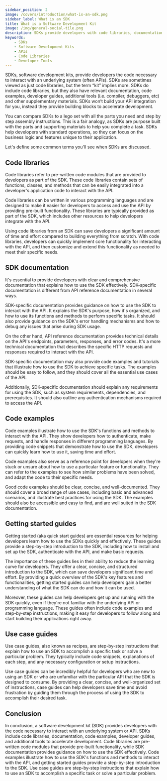 ```yaml
---
sidebar_position: 2
image: /covers/introduction/what-is-an-sdk.png
sidebar_label: What is an SDK
title: What is a Software Development Kit
image: /img/general-social-tile.png
description: SDKs provide developers with code libraries, documentation, tools and more to get apps built faster. Think of it as a LEGO set--all the pieces you need for assembly, along with instructions.
keywords: 
    - SDKs
    - Software Development Kits
    - APIs
    - Code Libraries
    - Developer Tools
---
```


SDKs, software development kits, provide developers the code necessary to interact with an underlying system (often APIs). SDKs are sometimes viewed as just code libraries, but the term “kit” implies more. SDKs do include code libraries, but they also have relevant documentation, code examples, developer guides, additional tools (i.e. compiler, debuggers, etc) and other supplementary materials. SDKs won’t build your API integration for you, instead they provide building blocks to accelerate development.

You can compare SDKs to a lego set with all the parts you need and step by step assembly instructions. This is a fair analogy, as SDKs are purpose built with the parts and supporting materials to help you complete a task. SDKs help developers with standard operations, so they can focus on the business logic and features unique to their application. 

Let's define some common terms you'll see when SDKs are discussed.

## Code libraries
Code libraries refer to pre-written code modules that are provided to developers as part of the SDK. These code libraries contain sets of functions, classes, and methods that can be easily integrated into a developer's application code to interact with the API.

Code libraries can be written in various programming languages and are designed to make it easier for developers to access and use the API by providing pre-built functionality. These libraries are typically provided as part of the SDK, which includes other resources to help developers integrate with the API.

Using code libraries from an SDK can save developers a significant amount of time and effort compared to building everything from scratch. With code libraries, developers can quickly implement core functionality for interacting with the API, and then customize and extend this functionality as needed to meet their specific needs.

## SDK documentation
 It's essential to provide developers with clear and comprehensive documentation that explains how to use the SDK effectively. SDK-specific documentation is different from API reference documentation in several ways.

SDK-specific documentation provides guidance on how to use the SDK to interact with the API. It explains the SDK's purpose, how it's organized, and how to use its functions and methods to perform specific tasks. It should also provide guidance on the SDK's error handling mechanisms and how to debug any issues that arise during SDK usage.

On the other hand, API reference documentation provides technical details on the API's endpoints, parameters, responses, and error codes. It's a more technical documentation that describes the specific HTTP requests and responses required to interact with the API.

SDK-specific documentation may also provide code examples and tutorials that illustrate how to use the SDK to achieve specific tasks. The examples should be easy to follow, and they should cover all the essential use cases of the API.

Additionally, SDK-specific documentation should explain any requirements for using the SDK, such as system requirements, dependencies, and prerequisites. It should also outline any authentication mechanisms required to access the API.

## Code examples 
Code examples illustrate how to use the SDK's functions and methods to interact with the API. They show developers how to authenticate, make requests, and handle responses in different programming languages. By providing code snippets that demonstrate how to use the SDK, developers can quickly learn how to use it, saving time and effort.

Code examples also serve as a reference point for developers when they're stuck or unsure about how to use a particular feature or functionality. They can refer to the examples to see how similar problems have been solved, and adapt the code to their specific needs.

Good code examples should be clear, concise, and well-documented. They should cover a broad range of use cases, including basic and advanced scenarios, and illustrate best practices for using the SDK. The examples should also be accessible and easy to find, and are well suited in the SDK documentation.

## Getting started guides
Getting started (aka quick start guides) are essential resources for helping developers learn how to use the SDKs quickly and effectively. These guides provide a step-by-step introduction to the SDK, including how to install and set up the SDK, authenticate with the API, and make basic requests.

The importance of these guides lies in their ability to reduce the learning curve for developers. They offer a clear, concise, and structured introduction to the SDK, which can save developers significant time and effort. By providing a quick overview of the SDK's key features and functionalities, getting started guides can help developers gain a better understanding of what the SDK can do and how it can be used.

Moreover, these guides can help developers get up and running with the SDK quickly, even if they're not familiar with the underlying API or programming language. These guides often include code examples and step-by-step instructions, making it easy for developers to follow along and start building their applications right away.

## Use case guides
Use case guides, also known as recipes, are step-by-step instructions that explain how to use an SDK to accomplish a specific task or solve a particular problem. They typically include code snippets, explanations of each step, and any necessary configuration or setup instructions.

Use case guides can be incredibly helpful for developers who are new to using an SDK or who are unfamiliar with the particular API that the SDK is designed to consume. By providing a clear, concise, and well-organized set of instructions, case guides can help developers save time and avoid frustration by guiding them through the process of using the SDK to accomplish their desired task.

## Conclusion

In conclusion, a software development kit (SDK) provides developers with the code necessary to interact with an underlying system or API. SDKs include code libraries, documentation, code examples, developer guides, and additional tools to accelerate development. Code libraries are pre-written code modules that provide pre-built functionality, while SDK documentation provides guidance on how to use the SDK effectively. Code examples illustrate how to use the SDK's functions and methods to interact with the API, and getting started guides provide a step-by-step introduction to the SDK. Use case guides are step-by-step instructions that explain how to use an SDK to accomplish a specific task or solve a particular problem.
